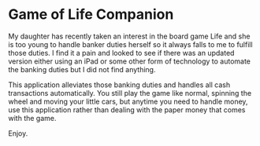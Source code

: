 Game of Life Companion
======================
My daughter has recently taken an interest in the board game Life and she
is too young to handle banker duties herself so it always falls to me to 
fulfill those duties.  I find it a pain and looked to see if there was
an updated version either using an iPad or some other form of technology
to automate the banking duties but I did not find anything.  

This application alleviates those banking duties and handles all cash 
transactions automatically.  You still play the game like normal, spinning
the wheel and moving your little cars, but anytime you need to handle
money, use this application rather than dealing with the paper money that comes
with the game.

Enjoy.
